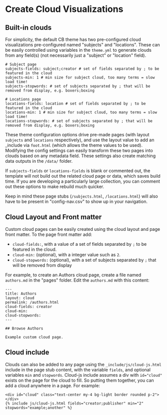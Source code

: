 # Create Cloud Visualizations

## Built-in clouds

For simplicity, the default CB theme has two pre-configured cloud visualizations pre-configured named "subjects" and "locations". 
These can be easily controlled using variables in the `theme.yml` to generate clouds from any field(s) (not necessarily just a "subject" or "location" field). 

```
# Subject page
subjects-fields: subject;creator # set of fields separated by ; to be featured in the cloud
subjects-min: 1 # min size for subject cloud, too many terms = slow load time!
subjects-stopwords: # set of subjects separated by ; that will be removed from display, e.g. boxers;boxing

# Locations page
locations-fields: location # set of fields separated by ; to be featured in the cloud
locations-min: 1 # min size for subject cloud, too many terms = slow load time!
locations-stopwords: # set of subjects separated by ; that will be removed from display, e.g. boxers;boxing
```

These theme configuration options drive pre-made pages (with layout `subjects` and `locations` respectively), and use the layout value to add an _include via `foot.html` (which allows the theme values to be used).
Modifying the config settings can easily transform these two pages into clouds based on any metadata field.
These settings also create matching data outputs in the `/data/` folder.

If `subjects-fields` or `locations-fields` is blank or commented out, the template will not build out the related cloud page or data, which saves build time. 
If you are developing a particularly large collection, you can comment out these options to make rebuild much quicker. 

Keep in mind these page stubs (`/subjects.html`, `/locations.html`) will also have to be present in "config-nav.csv" to show up in your navigation. 

## Cloud Layout and Front matter

Custom cloud pages can be easily created using the cloud layout and page front matter.
To the page front matter add: 

- `cloud-fields:`, with a value of a set of fields separated by `;` to be featured in the cloud.
- `cloud-min:` (optional), with a integer value such as `2`.
- `cloud-stopwords:` (optional), with a set of subjects separated by `;` that will be removed from display

For example, to create an Authors cloud page, create a file named `authors.md` in the "pages" folder. 
Edit the `authors.md` with this content:

```
---
title: Authors
layout: cloud
permalink: /authors.html
cloud-fields: creator
cloud-min: 
cloud-stopwords:
---

## Browse Authors

Example custom cloud page.
```

## Cloud include 

Clouds can also be added to any page using the `_include/js/cloud-js.html` include in the page stub content, with the variable `fields`, and optional variables `min` and `stopwords`. 
Cloud-js include assumes a div with `id="cloud"` exists on the page for the cloud to fill.
So putting them together, you can add a cloud anywhere in a page.
For example:

```
<div id="cloud" class="text-center my-4 bg-light border rounded p-2"></div>
{% include js/cloud-js.html fields="creator;publisher" min="2" stopwords="example;another" %}
```
